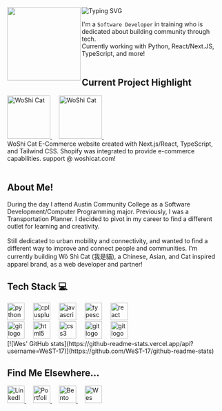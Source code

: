 <img src="https://www.westsai.me/_next/image?url=%2Fprofile_pics%2Fbay_area_beach_coffee.jpg&w=828&q=75" width="170" align="left"/> 

<div href="https://git.io/typing-svg"><img src="https://readme-typing-svg.herokuapp.com?font=Fira+Code&size=40&duration=1000&pause=1000&color=78716C&vCenter=true&multiline=true&repeat=false&random=false&width=635&height=115&lines=Hey%2C+I'm+Wes!;Welcome+to+my+GitHub+Page" alt="Typing SVG" /></div>
<img width="12"/>

I'm a `Software Developer` in training who is dedicated about building community through tech. 
<br>
Currently working with Python, React/Next.JS, TypeScript, and more!
<br><br>

## Current Project Highlight
<div align="left">
  <a href="https://www.woshicat.com/">
    <img src="https://www.woshicat.com/_next/image?url=%2Flogo%2FLogo%20Red%20Version.png&w=320&q=75" height="100" alt="WoShi Cat"  />
  </a>
  <img width="12" />
  <a href="https://www.woshicat.com/">
    <img src="https://www.woshicat.com/_next/image?url=%2Fmedia%2Fmisc%2Fwoshicat_script2b.png&w=1024&q=75" height="100" alt="WoShi Cat"  />
  </a>
  <img width="12" />
  
</div>
  WoShi Cat E-Commerce website created with Next.js/React, TypeScript, and Tailwind CSS. Shopify was integrated to provide e-commerce capabilities.
  support @ woshicat.com!
<br><br>

## About Me!
<div align="left">
  <div align="left">
    During the day I attend Austin Community College as a Software Development/Computer Programming major. Previously, I was a Transportation Planner. I decided to pivot in my career to find a different outlet for learning and creativity.
    <br><br>
    Still dedicated to urban mobility and connectivity, and wanted to find a different way to improve and connect people and communities. I'm currently building Wǒ Shì Cat (我是貓), a Chinese, Asian, and Cat inspired apparel brand, as a web developer and partner!
  </div>
</div>

## Tech Stack 💻
<div align="left">
  <div align="left">
    <img src="https://img.shields.io/badge/Python-3776AB?logo=python&logoColor=white&style=for-the-badge" height="40" alt="python logo"  />
    <img width="12" />
    <img src="https://img.shields.io/badge/C++-00599C?logo=cplusplus&logoColor=white&style=for-the-badge" height="40" alt="cplusplus logo" />
    <img width="12" />
    <img src="https://img.shields.io/badge/JavaScript-F7DF1E?logo=javascript&logoColor=black&style=for-the-badge" height="40" alt="javascript logo"  />
    <img width="12" />
    <img src="https://img.shields.io/badge/TypeScript-3178C6?logo=typescript&logoColor=white&style=for-the-badge" height="40" alt="typescript logo"  />
    <img width="12" />
    <img src="https://img.shields.io/badge/React-61DAFB?logo=react&logoColor=black&style=for-the-badge" height="40" alt="react logo"  />
    <img width="12" />
  </div>
  <div align="left">
    <img src="https://img.shields.io/badge/Tailwind_CSS-06B6D4?logo=tailwindcss&logoColor=white&style=for-the-badge" height="40" alt="git logo"  />
    <img width="12" />
    <img src="https://img.shields.io/badge/HTML5-E34F26?logo=html5&logoColor=white&style=for-the-badge" height="40" alt="html5 logo"  />
    <img width="12" />
    <img src="https://img.shields.io/badge/CSS-1572B6?logo=css3&logoColor=white&style=for-the-badge" height="40" alt="css3 logo"  />
    <img width="12" />
    <img src="https://img.shields.io/badge/Git-F05032?logo=git&logoColor=white&style=for-the-badge" height="40" alt="git logo"  />
    <img width="12" />
    <img src="https://img.shields.io/badge/GitHub-2b3137?logo=github&logoColor=white&style=for-the-badge" height="40" alt="git logo"  />
    <img width="12" />
  </div>
</div>
[![Wes' GitHub stats](https://github-readme-stats.vercel.app/api?username=WeST-17)](https://github.com/WeST-17/github-readme-stats)
<br>

## Find Me Elsewhere...
<div align="left">
  <a href="https://www.linkedin.com/in/wesley-tsai/">
    <img src="https://img.shields.io/badge/LinkedIn-0077B5?logo=linkedin&logoColor=white&style=for-the-badge" height="40" alt="LinkedIn"  />
  </a>
  <img width="12" />
  <a href="https://www.westsai.me">
    <img src="https://img.shields.io/badge/Portfolio-a8a29e?&style=for-the-badge" height="40" alt="Portfolio Website at westsai.me" />
  </a>
  <img width="12" />
  <a href="https://bento.me/wes-tsai">
    <img src="https://img.shields.io/badge/Bento-6366f1?logo=bento&logoColor=white&style=for-the-badge" height="40" alt="Bento Website at westsai.me" />
  </a>
  <img width="12" />
  <a href="https://www.codedex.io/@17-west">
    <img src="https://img.shields.io/badge/Codedex-f59e0b?labelColor=white&style=for-the-badge" height="40" alt="Wes Codedex Profile" />
  </a>
</div>

<!--
For Future Reference:
Node.js
<img src="https://img.shields.io/badge/Node.js-339933?logo=nodedotjs&logoColor=white&style=for-the-badge" height="40" alt="nodejs logo"  />
  <img width="12" />
-->
